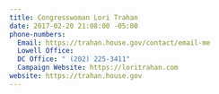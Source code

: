 ```yaml
---
title: Congresswoman Lori Trahan
date: 2017-02-20 21:08:00 -05:00
phone-numbers:
  Email: https://trahan.house.gov/contact/email-me
  Lowell Office: 
  DC Office: " (202) 225-3411"
  Campaign Website: https://loritrahan.com
website: https://trahan.house.gov
---
```



